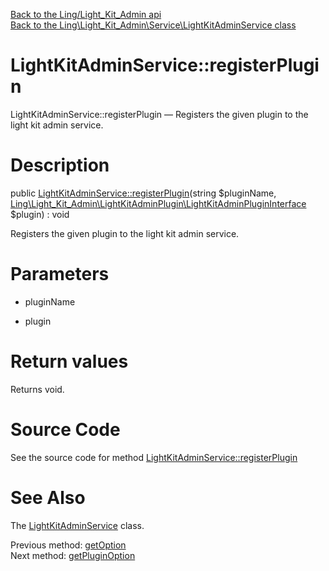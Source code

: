 [Back to the Ling/Light_Kit_Admin api](https://github.com/lingtalfi/Light_Kit_Admin/blob/master/doc/api/Ling/Light_Kit_Admin.md)<br>
[Back to the Ling\Light_Kit_Admin\Service\LightKitAdminService class](https://github.com/lingtalfi/Light_Kit_Admin/blob/master/doc/api/Ling/Light_Kit_Admin/Service/LightKitAdminService.md)


LightKitAdminService::registerPlugin
================



LightKitAdminService::registerPlugin — Registers the given plugin to the light kit admin service.




Description
================


public [LightKitAdminService::registerPlugin](https://github.com/lingtalfi/Light_Kit_Admin/blob/master/doc/api/Ling/Light_Kit_Admin/Service/LightKitAdminService/registerPlugin.md)(string $pluginName, [Ling\Light_Kit_Admin\LightKitAdminPlugin\LightKitAdminPluginInterface](https://github.com/lingtalfi/Light_Kit_Admin/blob/master/doc/api/Ling/Light_Kit_Admin/LightKitAdminPlugin/LightKitAdminPluginInterface.md) $plugin) : void




Registers the given plugin to the light kit admin service.




Parameters
================


- pluginName

    

- plugin

    


Return values
================

Returns void.








Source Code
===========
See the source code for method [LightKitAdminService::registerPlugin](https://github.com/lingtalfi/Light_Kit_Admin/blob/master/Service/LightKitAdminService.php#L154-L158)


See Also
================

The [LightKitAdminService](https://github.com/lingtalfi/Light_Kit_Admin/blob/master/doc/api/Ling/Light_Kit_Admin/Service/LightKitAdminService.md) class.

Previous method: [getOption](https://github.com/lingtalfi/Light_Kit_Admin/blob/master/doc/api/Ling/Light_Kit_Admin/Service/LightKitAdminService/getOption.md)<br>Next method: [getPluginOption](https://github.com/lingtalfi/Light_Kit_Admin/blob/master/doc/api/Ling/Light_Kit_Admin/Service/LightKitAdminService/getPluginOption.md)<br>

